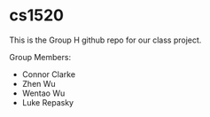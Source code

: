 # cs1520
This is the Group H github repo for our class project.

Group Members:
- Connor Clarke
- Zhen Wu
- Wentao Wu
- Luke Repasky
